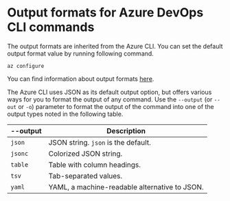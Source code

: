 # Output formats for Azure DevOps CLI commands

The output formats are inherited from the Azure CLI. You can set the default output format value by running following command.
```
az configure
```
You can find information about output formats [here](https://docs.microsoft.com/en-us/cli/azure/format-output-azure-cli?view=azure-cli-latest).

The Azure CLI uses JSON as its default output option, but offers various ways for you to format the output of any command.  Use the `--output` (or `--out` or `-o`) parameter to format the output of the command into one of the output types noted in the following table. 

--output | Description
---------|-------------------------------
`json`   | JSON string. `json` is the default.
`jsonc`  | Colorized JSON string.
`table`  | Table with column headings.
`tsv`    | Tab-separated values.
`yaml`   | YAML, a machine-readable alternative to JSON.
